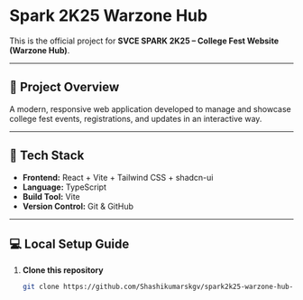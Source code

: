 # Spark 2K25 Warzone Hub

This is the official project for **SVCE SPARK 2K25 – College Fest Website (Warzone Hub)**.

---

## 🚀 Project Overview
A modern, responsive web application developed to manage and showcase college fest events, registrations, and updates in an interactive way.

---

## 🧰 Tech Stack
- **Frontend:** React + Vite + Tailwind CSS + shadcn-ui  
- **Language:** TypeScript  
- **Build Tool:** Vite  
- **Version Control:** Git & GitHub  

---

## 💻 Local Setup Guide

1. **Clone this repository**
   ```bash
   git clone https://github.com/Shashikumarskgv/spark2k25-warzone-hub-main.git

